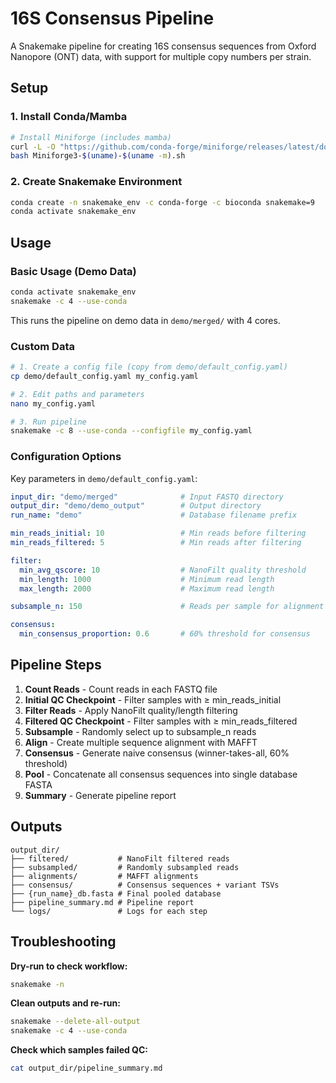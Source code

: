 # 16S Consensus Pipeline

A Snakemake pipeline for creating 16S consensus sequences from Oxford Nanopore (ONT) data, with support for multiple copy numbers per strain.

## Setup

### 1. Install Conda/Mamba
```bash
# Install Miniforge (includes mamba)
curl -L -O "https://github.com/conda-forge/miniforge/releases/latest/download/Miniforge3-$(uname)-$(uname -m).sh"
bash Miniforge3-$(uname)-$(uname -m).sh
```

### 2. Create Snakemake Environment
```bash
conda create -n snakemake_env -c conda-forge -c bioconda snakemake=9
conda activate snakemake_env
```

## Usage

### Basic Usage (Demo Data)
```bash
conda activate snakemake_env
snakemake -c 4 --use-conda
```

This runs the pipeline on demo data in `demo/merged/` with 4 cores.

### Custom Data
```bash
# 1. Create a config file (copy from demo/default_config.yaml)
cp demo/default_config.yaml my_config.yaml

# 2. Edit paths and parameters
nano my_config.yaml

# 3. Run pipeline
snakemake -c 8 --use-conda --configfile my_config.yaml
```

### Configuration Options

Key parameters in `demo/default_config.yaml`:

```yaml
input_dir: "demo/merged"              # Input FASTQ directory
output_dir: "demo/demo_output"        # Output directory
run_name: "demo"                      # Database filename prefix

min_reads_initial: 10                 # Min reads before filtering
min_reads_filtered: 5                 # Min reads after filtering

filter:
  min_avg_qscore: 10                  # NanoFilt quality threshold
  min_length: 1000                    # Minimum read length
  max_length: 2000                    # Maximum read length

subsample_n: 150                      # Reads per sample for alignment

consensus:
  min_consensus_proportion: 0.6       # 60% threshold for consensus
```

## Pipeline Steps

1. **Count Reads** - Count reads in each FASTQ file
2. **Initial QC Checkpoint** - Filter samples with ≥ min_reads_initial
3. **Filter Reads** - Apply NanoFilt quality/length filtering
4. **Filtered QC Checkpoint** - Filter samples with ≥ min_reads_filtered
5. **Subsample** - Randomly select up to subsample_n reads
6. **Align** - Create multiple sequence alignment with MAFFT
7. **Consensus** - Generate naive consensus (winner-takes-all, 60% threshold)
8. **Pool** - Concatenate all consensus sequences into single database FASTA
9. **Summary** - Generate pipeline report

## Outputs

```
output_dir/
├── filtered/           # NanoFilt filtered reads
├── subsampled/         # Randomly subsampled reads
├── alignments/         # MAFFT alignments
├── consensus/          # Consensus sequences + variant TSVs
├── {run_name}_db.fasta # Final pooled database
├── pipeline_summary.md # Pipeline report
└── logs/               # Logs for each step
```

## Troubleshooting

**Dry-run to check workflow:**
```bash
snakemake -n
```

**Clean outputs and re-run:**
```bash
snakemake --delete-all-output
snakemake -c 4 --use-conda
```

**Check which samples failed QC:**
```bash
cat output_dir/pipeline_summary.md
```
